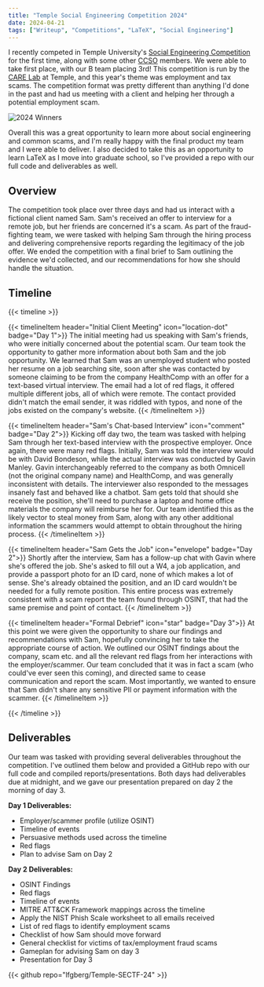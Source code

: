 ```yaml
---
title: "Temple Social Engineering Competition 2024"
date: 2024-04-21
tags: ["Writeup", "Competitions", "LaTeX", "Social Engineering"]
---
```


I recently competed in Temple University's [Social Engineering Competition](https://sites.temple.edu/socialengineering/) for the first time, along with some other [CCSO](https://psuccso.org) members. We were able to take first place, with our B team placing 3rd! This competition is run by the [CARE Lab](https://sites.temple.edu/care/) at Temple, and this year's theme was employment and tax scams. The competition format was pretty different than anything I'd done in the past and had us meeting with a client and helping her through a potential employment scam.

![2024 Winners](security/temple-sectf24-winners.png)

Overall this was a great opportunity to learn more about social engineering and common scams, and I'm really happy with the final product my team and I were able to deliver. I also decided to take this as an opportunity to learn LaTeX as I move into graduate school, so I've provided a repo with our full code and deliverables as well.

## Overview

The competition took place over three days and had us interact with a fictional client named Sam. Sam's received an offer to interview for a remote job, but her friends are concerned it's a scam. As part of the fraud-fighting team, we were tasked with helping Sam through the hiring process and delivering comprehensive reports regarding the legitimacy of the job offer. We ended the competition with a final brief to Sam outlining the evidence we'd collected, and our recommendations for how she should handle the situation.

## Timeline

{{< timeline >}}

{{< timelineItem header="Initial Client Meeting" icon="location-dot" badge="Day 1">}}
The initial meeting had us speaking with Sam's friends, who were initially concerned about the potential scam. Our team took the opportunity to gather more information about both Sam and the job opportunity. We learned that Sam was an unemployed student who posted her resume on a job searching site, soon after she was contacted by someone claiming to be from the company HealthComp with an offer for a text-based virtual interview. The email had a lot of red flags, it offered multiple different jobs, all of which were remote. The contact provided didn't match the email sender, it was riddled with typos, and none of the jobs existed on the company's website.
{{< /timelineItem >}}

{{< timelineItem header="Sam's Chat-based Interview" icon="comment" badge="Day 2">}}
Kicking off day two, the team was tasked with helping Sam through her text-based interview with the prospective employer. Once again, there were many red flags. Initially, Sam was told the interview would be with David Bondeson, while the actual interview was conducted by Gavin Manley. Gavin interchangeably referred to the company as both Omnicell (not the original company name) and HealthComp, and was generally inconsistent with details. The interviewer also responded to the messages insanely fast and behaved like a chatbot. Sam gets told that should she receive the position, she'll need to purchase a laptop and home office materials the company will reimburse her for. Our team identified this as the likely vector to steal money from Sam, along with any other additional information the scammers would attempt to obtain throughout the hiring process.
{{< /timelineItem >}}

{{< timelineItem header="Sam Gets the Job" icon="envelope" badge="Day 2">}}
Shortly after the interview, Sam has a follow-up chat with Gavin where she's offered the job. She's asked to fill out a W4, a job application, and provide a passport photo for an ID card, none of which makes a lot of sense. She's already obtained the position, and an ID card wouldn't be needed for a fully remote position. This entire process was extremely consistent with a scam report the team found through OSINT, that had the same premise and point of contact.
{{< /timelineItem >}}

{{< timelineItem header="Formal Debrief" icon="star" badge="Day 3">}}
At this point we were given the opportunity to share our findings and recommendations with Sam, hopefully convincing her to take the appropriate course of action. We outlined our OSINT findings about the company, scam etc. and all the relevant red flags from her interactions with the employer/scammer. Our team concluded that it was in fact a scam (who could've ever seen this coming), and directed same to cease communication and report the scam. Most importantly, we wanted to ensure that Sam didn't share any sensitive PII or payment information with the scammer.
{{< /timelineItem >}}

{{< /timeline >}}

## Deliverables

Our team was tasked with providing several deliverables throughout the competition. I've outlined them below and provided a GitHub repo with our full code and compiled reports/presentations. Both days had deliverables due at midnight, and we gave our presentation prepared on day 2 the morning of day 3.

**Day 1 Deliverables:**

* Employer/scammer profile (utilize OSINT)
* Timeline of events
* Persuasive methods used across the timeline
* Red flags
* Plan to advise Sam on Day 2

**Day 2 Deliverables:**

* OSINT Findings
* Red flags
* Timeline of events
* MITRE ATT&CK Framework mappings across the timeline
* Apply the NIST Phish Scale worksheet to all emails received
* List of red flags to identify employment scams
* Checklist of how Sam should move forward
* General checklist for victims of tax/employment fraud scams
* Gameplan for advising Sam on day 3
* Presentation for Day 3

{{< github repo="lfgberg/Temple-SECTF-24" >}}
